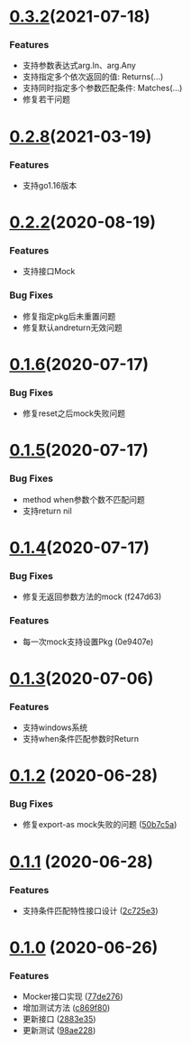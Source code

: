 # [0.3.2](https://github.com/Jakegogo/goom_mocker/compare/v0.2.8...v0.3.2)(2021-07-18)
### Features
* 支持参数表达式arg.In、arg.Any
* 支持指定多个依次返回的值: Returns(...)
* 支持同时指定多个参数匹配条件: Matches(...)
* 修复若干问题

# [0.2.8](https://github.com/Jakegogo/goom_mocker/compare/v0.2.2...v0.2.8)(2021-03-19)
### Features
* 支持go1.16版本

# [0.2.2](https://github.com/Jakegogo/goom_mocker/compare/v0.1.6...v0.2.2)(2020-08-19)
### Features
* 支持接口Mock

### Bug Fixes
* 修复指定pkg后未重置问题
* 修复默认andreturn无效问题

# [0.1.6](https://github.com/Jakegogo/goom_mocker/compare/v0.1.5...v0.1.6)(2020-07-17)

### Bug Fixes
* 修复reset之后mock失败问题

# [0.1.5](https://github.com/Jakegogo/goom_mocker/compare/v0.1.4...v0.1.5)(2020-07-17)

### Bug Fixes
* method when参数个数不匹配问题
* 支持return nil

# [0.1.4](https://github.com/Jakegogo/goom_mocker/compare/v0.1.3...v0.1.4)(2020-07-17)

### Bug Fixes
* 修复无返回参数方法的mock (f247d63)
### Features
* 每一次mock支持设置Pkg (0e9407e)

# [0.1.3](https://github.com/Jakegogo/goom_mocker/compare/v0.1.2...v0.1.3)(2020-07-06)

### Features
* 支持windows系统
* 支持when条件匹配参数时Return

# [0.1.2](https://github.com/Jakegogo/goom_mocker/compare/v0.1.1...v0.1.2) (2020-06-28)


### Bug Fixes

* 修复export-as mock失败的问题 ([50b7c5a](https://github.com/Jakegogo/goom_mocker/commits/50b7c5a78e2c33597ebd13fb4a08481cac3d1dab))



# [0.1.1](https://github.com/Jakegogo/goom_mocker/compare/v0.1.0...v0.1.1) (2020-06-28)


### Features

* 支持条件匹配特性接口设计 ([2c725e3](https://github.com/Jakegogo/goom_mocker/commits/2c725e3df42aeb68c060e620d7a3f7d5a8c927e7))



# [0.1.0](https://github.com/Jakegogo/goom_mocker/compare/c869f80c895818959cc5a45ecf6f47466356fedd...v0.1.0) (2020-06-26)


### Features

* Mocker接口实现 ([77de276](https://github.com/Jakegogo/goom_mocker/commits/77de276e14aca2395952af654ab1b33949b2cff7))
* 增加测试方法 ([c869f80](https://github.com/Jakegogo/goom_mocker/commits/c869f80c895818959cc5a45ecf6f47466356fedd))
* 更新接口 ([2883e35](https://github.com/Jakegogo/goom_mocker/commits/2883e356f7f07e0a22f4fa25b748617113723754))
* 更新测试 ([98ae228](https://github.com/Jakegogo/goom_mocker/commits/98ae228f28bcb4e3932b32b8b9292751c1b75d0f))

